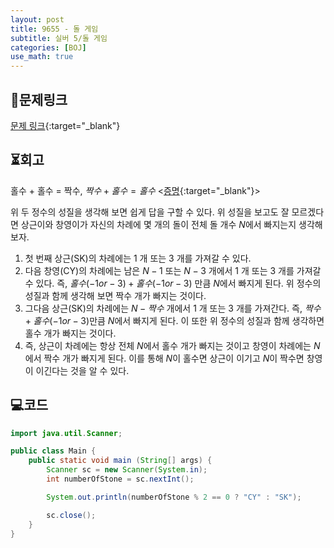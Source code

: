 ```yaml
---
layout: post
title: 9655 - 돌 게임
subtitle: 실버 5/돌 게임
categories: [BOJ]
use_math: true
---
```


## 📑문제링크

[문제 링크](https://www.acmicpc.net/problem/9655){:target="_blank"}

## ⏳회고

홀수 $+$ 홀수 $=$ 짝수, $짝수 + 홀수 = 홀수$&nbsp;<[증명](https://ko.wikipedia.org/wiki/홀수와_짝수#성질){:target="_blank"}>

위 두 정수의 성질을 생각해 보면 쉽게 답을 구할 수 있다. 위 성질을 보고도 잘 모르겠다면 상근이와 창영이가 자신의 차례에 몇 개의 돌이 전체 돌 개수 $N$에서 빠지는지 생각해 보자.

1. 첫 번째 상근(SK)의 차례에는 $1$ 개 또는 $3$ 개를 가져갈 수 있다. 
2. 다음 창영(CY)의 차례에는 남은 $N - 1$ 또는 $N - 3$ 개에서 $1$ 개 또는 $3$ 개를 가져갈 수 있다. 즉, $홀수(-1  or -3) + 홀수(-1  or -3)$ 만큼 $N$에서 빠지게 된다. 위 정수의 성질과 함께 생각해 보면 짝수 개가 빠지는 것이다.
3. 그다음 상근(SK)의 차례에는 $N - 짝수$ 개에서 $1$ 개 또는 $3$ 개를 가져간다. 즉, $짝수 + 홀수(-1 or -3)$만큼 $N$에서 빠지게 된다. 이 또한 위 정수의 성질과 함께 생각하면 홀수 개가 빠지는 것이다.
4. 즉, 상근이 차례에는 항상 전체 $N$에서 홀수 개가 빠지는 것이고 창영이 차례에는 $N$에서 짝수 개가 빠지게 된다. 이를 통해 $N$이 홀수면 상근이 이기고 $N$이 짝수면 창영이 이긴다는 것을 알 수 있다. 

## 💻코드

```java
import java.util.Scanner;

public class Main {
    public static void main (String[] args) {
        Scanner sc = new Scanner(System.in);
        int numberOfStone = sc.nextInt();

        System.out.println(numberOfStone % 2 == 0 ? "CY" : "SK");

        sc.close();
    }
}
```